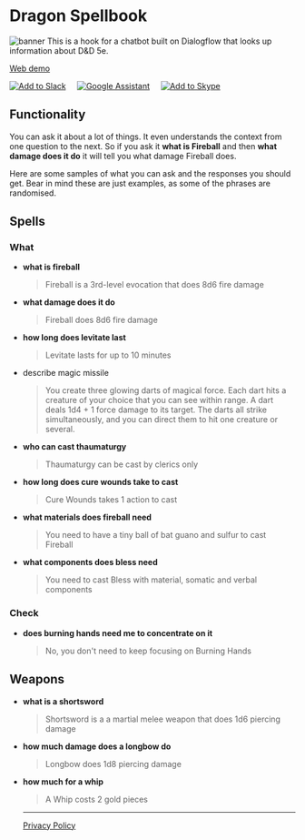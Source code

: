 # Dragon Spellbook
![banner](https://godo13405.github.io/spellbook/src/banner%20text.svg?sanitize=true)
This is a hook for a chatbot built on Dialogflow that looks up information about D&D 5e.

[Web demo](/demo)

[![Add to Slack](https://platform.slack-edge.com/img/add_to_slack.png)](https://slack.com/oauth/authorize?client_id=90038760739.556811379829&scope=bot,chat:write:bot) &nbsp;&nbsp;&nbsp;&nbsp;[![Google Assistant](https://i1.wp.com/goncaloandrade.com/wp-content/uploads/2019/02/download-2.png?zoom=2&fit=128%2C40)](https://assistant.google.com/services/a/uid/000000755159150f?hl=en) &nbsp;&nbsp;&nbsp;&nbsp;[![Add to Skype](https://i1.wp.com/goncaloandrade.com/wp-content/uploads/2019/02/download-3.png?zoom=2&fit=91%2C40)](https://join.skype.com/bot/d7b298ee-74da-436f-a4cc-64223ce82120)

## Functionality
You can ask it about a lot of things. It even understands the context from one question to the next. So if you ask it **what is Fireball** and then **what damage does it do** it will tell you what damage Fireball does.

Here are some samples of what you can ask and the responses you should get. Bear in mind these are just examples, as some of the phrases are randomised.

## Spells
### What
- **what is fireball**
  > Fireball is a 3rd-level evocation that does 8d6 fire damage
- **what damage does it do**
  > Fireball does 8d6 fire damage
- **how long does levitate last**
  > Levitate lasts for up to 10 minutes
- describe magic missile
  > You create three glowing darts of magical force. Each dart hits a creature of your choice that you can see within range. A dart deals 1d4 + 1 force damage to its target. The darts all strike simultaneously, and you can direct them to hit one creature or several.
- **who can cast thaumaturgy**
  > Thaumaturgy can be cast by clerics only
- **how long does cure wounds take to cast**
  > Cure Wounds takes 1 action to cast
- **what materials does fireball need**
  > You need to have a tiny ball of bat guano and sulfur to cast Fireball
- **what components does bless need**
  > You need to cast Bless with material, somatic and verbal components

### Check
- **does burning hands need me to concentrate on it**
  > No, you don't need to keep focusing on Burning Hands

## Weapons
- **what is a shortsword**
  > Shortsword is a a martial melee weapon that does 1d6 piercing damage
- **how much damage does a longbow do**
  > Longbow does 1d8 piercing damage
- **how much for a whip**
  > A Whip costs 2 gold pieces
  
  
  
  ----
  [Privacy Policy](/privacy-policy.html)
